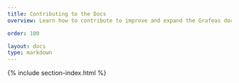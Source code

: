 ```yaml
---
title: Contributing to the Docs
overview: Learn how to contribute to improve and expand the Grafeas documentation.

order: 100

layout: docs
type: markdown
---
```


{% include section-index.html %}
